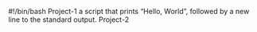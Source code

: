 #!/bin/bash
Project-1 a script that prints “Hello, World”, followed by a new line to the standard output.
Project-2
